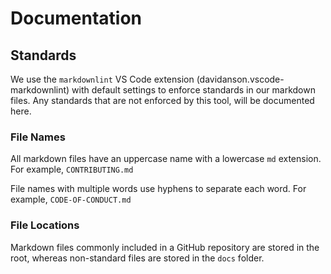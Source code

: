 # Documentation

## Standards

We use the `markdownlint` VS Code extension (davidanson.vscode-markdownlint) with default settings to enforce standards in our markdown files. Any standards that are not enforced by this tool, will be documented here.

### File Names

All markdown files have an uppercase name with a lowercase `md` extension. For example, `CONTRIBUTING.md`

File names with multiple words use hyphens to separate each word. For example, `CODE-OF-CONDUCT.md`

### File Locations

Markdown files commonly included in a GitHub repository are stored in the root, whereas non-standard files are stored in the `docs` folder.
